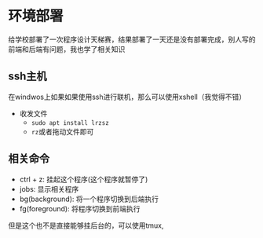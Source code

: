 # 环境部署

给学校部署了一次程序设计天梯赛，结果部署了一天还是没有部署完成，别人写的前端和后端有问题，我也学了相关知识

## ssh主机

在windwos上如果如果使用ssh进行联机，那么可以使用xshell（我觉得不错）

- 收发文件
  - `sudo apt install lrzsz`
  - `rz`或者拖动文件即可

## 相关命令

- ctrl + z: 挂起这个程序(这个程序就暂停了)
- jobs: 显示相关程序
- bg(background): 将一个程序切换到后端执行
- fg(foreground): 将程序切换到前端执行

但是这个也不是直接能够挂后台的，可以使用tmux,